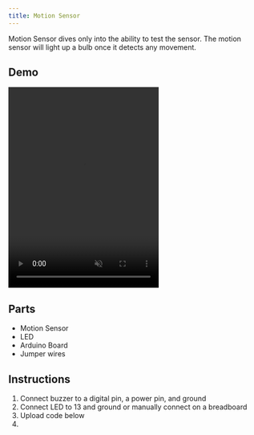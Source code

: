 ```yaml
---
title: Motion Sensor
---
```


Motion Sensor dives only into the ability to test the sensor. The motion sensor will light up a bulb once it detects any movement.

## Demo
<video width="300" height="400" controls muted>
<source src="/videos/demo-motion-sensor.mov" type="video/mp4"/>
</video>

## Parts
- Motion Sensor
- LED
- Arduino Board
- Jumper wires

## Instructions
1. Connect buzzer to a digital pin, a power pin, and ground
2. Connect LED to 13 and ground or manually connect on a breadboard
3. Upload code below
4. 